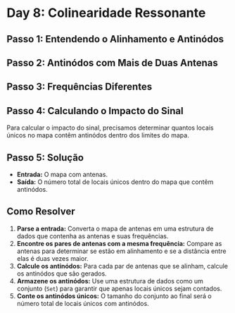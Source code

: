 # Day 8: Colinearidade Ressonante

## Passo 1: Entendendo o Alinhamento e Antinódos
## Passo 2: Antinódos com Mais de Duas Antenas
## Passo 3: Frequências Diferentes
## Passo 4: Calculando o Impacto do Sinal
Para calcular o impacto do sinal, precisamos determinar quantos locais únicos no mapa contêm antinódos dentro dos limites do mapa.

## Passo 5: Solução
- **Entrada:** O mapa com antenas.
- **Saída:** O número total de locais únicos dentro do mapa que contêm antinódos.

## Como Resolver
1. **Parse a entrada:** Converta o mapa de antenas em uma estrutura de dados que contenha as antenas e suas frequências.
2. **Encontre os pares de antenas com a mesma frequência:** Compare as antenas para determinar se estão em alinhamento e se a distância entre elas é duas vezes maior.
3. **Calcule os antinódos:** Para cada par de antenas que se alinham, calcule os antinódos que são gerados.
4. **Armazene os antinódos:** Use uma estrutura de dados como um conjunto (`Set`) para garantir que apenas locais únicos sejam contados.
5. **Conte os antinódos únicos:** O tamanho do conjunto ao final será o número total de locais únicos com antinódos.